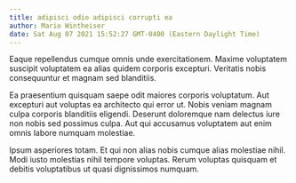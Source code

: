 ```yaml
---
title: adipisci odio adipisci corrupti ea
author: Mario Wintheiser
date: Sat Aug 07 2021 15:52:27 GMT-0400 (Eastern Daylight Time)
---
```

Eaque repellendus cumque omnis unde exercitationem. Maxime voluptatem suscipit voluptatem ea alias quidem corporis excepturi. Veritatis nobis consequuntur et magnam sed blanditiis.

 Ea praesentium quisquam saepe odit maiores corporis voluptatum. Aut excepturi aut voluptas ea architecto qui error ut. Nobis veniam magnam culpa corporis blanditiis eligendi. Deserunt doloremque nam delectus iure non nobis sed possimus culpa. Aut qui accusamus voluptatem aut enim omnis labore numquam molestiae.

 Ipsum asperiores totam. Et qui non alias nobis cumque alias molestiae nihil. Modi iusto molestias nihil tempore voluptas. Rerum voluptas quisquam et debitis voluptatibus ut quasi dignissimos numquam.